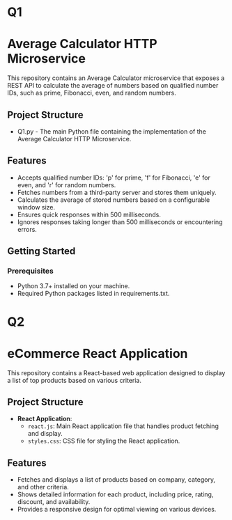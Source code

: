 <h1>Q1</h1>

# Average Calculator HTTP Microservice

This repository contains an Average Calculator microservice that exposes a REST API to calculate the average of numbers based on qualified number IDs, such as prime, Fibonacci, even, and random numbers.

## Project Structure

- Q1.py - The main Python file containing the implementation of the Average Calculator HTTP Microservice.

## Features

- Accepts qualified number IDs: 'p' for prime, 'f' for Fibonacci, 'e' for even, and 'r' for random numbers.
- Fetches numbers from a third-party server and stores them uniquely.
- Calculates the average of stored numbers based on a configurable window size.
- Ensures quick responses within 500 milliseconds.
- Ignores responses taking longer than 500 milliseconds or encountering errors.

## Getting Started

### Prerequisites

- Python 3.7+ installed on your machine.
- Required Python packages listed in requirements.txt.



<h1>Q2</h1>

# eCommerce React Application

This repository contains a React-based web application designed to display a list of top products based on various criteria.

## Project Structure

- **React Application**:
  - `react.js`: Main React application file that handles product fetching and display.
  - `styles.css`: CSS file for styling the React application.

## Features

- Fetches and displays a list of products based on company, category, and other criteria.
- Shows detailed information for each product, including price, rating, discount, and availability.
- Provides a responsive design for optimal viewing on various devices.



  
